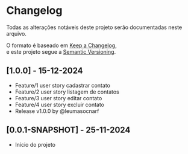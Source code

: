 # Changelog

Todas as alterações notáveis deste projeto serão documentadas neste arquivo.

O formato é baseado em [Keep a Changelog](https://keepachangelog.com/en/1.0.0/),  
e este projeto segue a [Semantic Versioning](https://semver.org/spec/v2.0.0.html).

## [1.0.0] - 15-12-2024
* Feature/1 user story cadastrar contato
* Feature/2 user story listagem de contatos
* Feature/3 user story editar contato 
* Feature/4 user story excluir contato 
* Release v1.0.0 by @leumasocnarf

## [0.0.1-SNAPSHOT] - 25-11-2024
- Início do projeto

